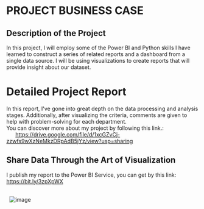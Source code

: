 # PROJECT BUSINESS CASE

## Description of the Project
In this project, I will employ some of the Power BI and Python skills I have learned to construct a series of related reports and a dashboard from a single data source. I will be using visualizations to create reports that will provide insight about our dataset.<br>

# Detailed Project Report
In this report, I've gone into great depth on the data processing and analysis stages. Additionally, after visualizing the criteria, comments are given to help with problem-solving for each department. <br>
You can discover more about my project by following this link.: <br>
&nbsp; &nbsp; &nbsp; https://drive.google.com/file/d/1xcGZvCj-zzwfs9wXzNeMkzDRpAdB5jYz/view?usp=sharing <br>

## Share Data Through the Art of Visualization
I publish my report to the Power BI Service, you can get by this link: https://bit.ly/3zpXpWX <br>
<br>

&nbsp; ![image](https://user-images.githubusercontent.com/106904941/182189925-0168fd75-a1e4-448f-bc1a-1143e4e87032.png) 







